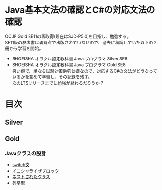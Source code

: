# Java基本文法の確認とC#の対応文法の確認
OCJP Gold SE11の再取得(現在はSJC-P5.0)を目指し、勉強する。  
SE11版の参考書は現時点で出版されていないので、過去に積読していた以下の２冊から学習を開始。  
- SHOEISHA オラクル認定教科書 Java プログラマ Silver SE8  
- SHOEISHA オラクル認定教科書 Java プログラマ Gold SE8  
悪い癖で、単なる試験対策勉強は嫌なので、対応するC#の文法がどうなっているかを含めて学習し、その記録を残す。  
次のLTSリリースまでに勉強が終わるだろうか？  

# 目次
## Silver
## Gold 
### Javaクラスの設計
- [switch文](gold/chap01/switch.md)
- [イニシャライザブロック](gold/chap01/initializer-block.md)
- [ネストされたクラス](gold/chap01/nested-class.md)
- [列挙型](gold/chap01/enum.md)
